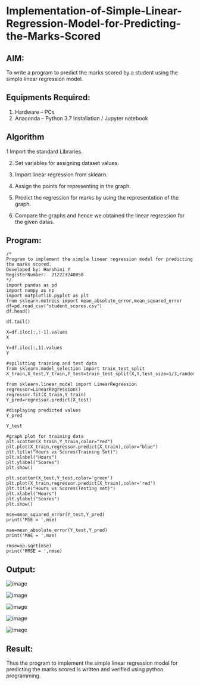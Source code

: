 # Implementation-of-Simple-Linear-Regression-Model-for-Predicting-the-Marks-Scored

## AIM:
To write a program to predict the marks scored by a student using the simple linear regression model.

## Equipments Required:
1. Hardware – PCs
2. Anaconda – Python 3.7 Installation / Jupyter notebook

## Algorithm
1 Import the standard Libraries. 

2. Set variables for assigning dataset values.

3. Import linear regression from sklearn. 

 4. Assign the points for representing in the graph. 

5. Predict the regression for marks by using the representation of the graph. 

6. Compare the graphs and hence we obtained the linear regression for the given datas. 

## Program:
```
/*
Program to implement the simple linear regression model for predicting the marks scored.
Developed by: Harshini Y
RegisterNumber:  212223240050
*/
import pandas as pd
import numpy as np
import matplotlib.pyplot as plt
from sklearn.metrics import mean_absolute_error,mean_squared_error
df=pd.read_csv("student_scores.csv")
df.head()

df.tail()

X=df.iloc[:,:-1].values
X

Y=df.iloc[:,1].values
Y

#spilitting training and test data
from sklearn.model_selection import train_test_split
X_train,X_test,Y_train,Y_test=train_test_split(X,Y,test_size=1/3,random_state=0)

from sklearn.linear_model import LinearRegression
regressor=LinearRegression()
regressor.fit(X_train,Y_train)
Y_pred=regressor.predict(X_test)

#displaying predicted values
Y_pred

Y_test

#graph plot for training data
plt.scatter(X_train,Y_train,color="red")
plt.plot(X_train,regressor.predict(X_train),color="blue")
plt.title("Hours vs Scores(Training Set)")
plt.xlabel("Hours")
plt.ylabel("Scores")
plt.show()

plt.scatter(X_test,Y_test,color='green')
plt.plot(X_train,regressor.predict(X_train),color='red')
plt.title("Hours vs Scores(Testing set)")
plt.xlabel("Hours")
plt.ylabel("Scores")
plt.show()

mse=mean_squared_error(Y_test,Y_pred)
print('MSE = ',mse)

mae=mean_absolute_error(Y_test,Y_pred)
print('MAE = ',mae)

rmse=np.sqrt(mse)
print('RMSE = ',rmse)
```

## Output:
![image](https://github.com/user-attachments/assets/ba34ac79-9bfb-40bc-80cb-744c6231dcc9)

![image](https://github.com/user-attachments/assets/399c129a-6c12-402d-af08-7f9aad5d90ed)

![image](https://github.com/user-attachments/assets/e4af45fd-6680-4ef7-a918-4d592ced24e1)

![image](https://github.com/user-attachments/assets/5957cd94-ef8f-4162-9547-f07bbad05165)

![image](https://github.com/user-attachments/assets/07a7dddd-d3b8-4edb-a19c-b68098d84de1)



## Result:
Thus the program to implement the simple linear regression model for predicting the marks scored is written and verified using python programming.
